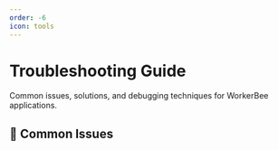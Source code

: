 ```yaml
---
order: -6
icon: tools
---
```


# Troubleshooting Guide

Common issues, solutions, and debugging techniques for WorkerBee applications.

## :bug: Common Issues
